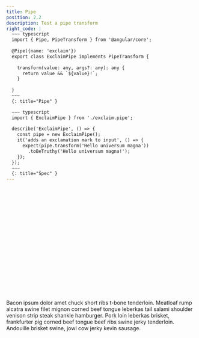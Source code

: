 ```yaml
---
title: Pipe
position: 2.2
description: Test a pipe transform
right_code: |
  ~~~ typescript
  import { Pipe, PipeTransform } from '@angular/core';
  
  @Pipe({name: 'exclaim'})
  export class ExclaimPipe implements PipeTransform {
  
    transform(value: any, args?: any): any {
      return value && `${value}!`;
    }
  
  }
  ~~~
  {: title="Pipe" }

  ~~~ typescript
  import { ExclaimPipe } from './exclaim.pipe';
  
  describe('ExclaimPipe', () => {
    const pipe = new ExclaimPipe();
    it('adds an exclamation mark to input', () => {
      expect(pipe.transform('Hello universum magna'))
        .toBeTruthy('Hello universum magna!');
    });
  });
  ~~~
  {: title="Spec" }  
---
```

<div class="wistia_responsive_padding" style="padding:56.25% 0 0 0;position:relative;">
  <div class="wistia_responsive_wrapper" style="height:100%;left:0;position:absolute;top:0;width:100%;">
    <div class="wistia_embed wistia_async_1j5bqrhc65 videoFoam=true" style="height:100%;width:100%">&nbsp;</div>
  </div>
</div>

Bacon ipsum dolor amet chuck short ribs t-bone tenderloin. Meatloaf rump alcatra swine filet mignon corned beef tongue leberkas tail salami shoulder venison strip steak shankle hamburger. Pork loin leberkas brisket, frankfurter pig corned beef tongue beef ribs swine jerky tenderloin. Andouille brisket swine, jowl cow jerky kevin sausage.
